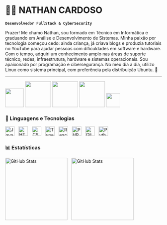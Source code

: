 # 👨‍💻 NATHAN CARDOSO 

**`Desenvolvedor FullStack & CyberSecurity`**

Prazer! Me chamo Nathan, sou formado em Técnico em Informática e graduando em Análise e Desenvolvimento de Sistemas. Minha paixão por tecnologia começou cedo: ainda criança, já criava blogs e produzia tutoriais no YouTube para ajudar pessoas com dificuldades em software e hardware.
Com o tempo, adquiri um conhecimento amplo nas áreas de suporte técnico, redes, infraestrutura, hardware e sistemas operacionais. Sou apaixonado por programação e cibersegurança. No meu dia a dia, utilizo Linux como sistema principal, com preferência pela distribuição Ubuntu.  🐧 

---
<img 
    width="60px"
src="https://camo.githubusercontent.com/2f3a14d03be17f27e16e9f027f3ca63db3563980a631a2ae525b50e3bd25a639/68747470733a2f2f696d672e736869656c64732e696f2f62616467652f4c696e75782d4643433632343f7374796c653d666c61742d737175617265266c6f676f3d6c696e7578266c6f676f436f6c6f723d626c61636b" 
     />
<img
width="83px"
src="https://camo.githubusercontent.com/6e575c08f788534cfcfc35a668bb755aff98073490d0cd06f1e8ae15ab403ec8/68747470733a2f2f696d672e736869656c64732e696f2f62616467652f4d65746173706c6f69742d3146393346463f7374796c653d666c61742d737175617265266c6f676f3d6d65746173706c6f6974266c6f676f436f6c6f723d7768697465"
/>
<img
    width="83px"
src="https://camo.githubusercontent.com/9743cec0c97396dd9ba01882f98af1263bfd83496321787d0d8f6c62e6465284/68747470733a2f2f696d672e736869656c64732e696f2f62616467652f4275727025323053756974652d4646364630303f7374796c653d666c61742d737175617265266c6f676f3d627572702d7375697465266c6f676f436f6c6f723d7768697465"
    />
<img
    width="83px"
src="https://camo.githubusercontent.com/cce2d86804fbf5ba062e459de5cc045a831911b4dfd9349f391be6a8e52f0858/68747470733a2f2f696d672e736869656c64732e696f2f62616467652f57697265736861726b2d3136373941373f7374796c653d666c61742d737175617265266c6f676f3d77697265736861726b266c6f676f436f6c6f723d7768697465"
/>
<img
width="45px"
src="https://camo.githubusercontent.com/14477a11d53d6725e93198e14c458c4c4c925133dd0fbe59849277e63295366f/68747470733a2f2f696d672e736869656c64732e696f2f62616467652f4e6d61702d3030353537313f7374796c653d666c61742d737175617265266c6f676f3d6e6d6170266c6f676f436f6c6f723d7768697465"
/>



### 🤖 Linguagens e Tecnologias

<img 
    align="left" 
    alt="JavaScript" 
    title="JavaScript"
    width="30px" 
    style="padding-right: 10px;" 
    src="https://cdn.jsdelivr.net/gh/devicons/devicon@latest/icons/javascript/javascript-original.svg" 
/>

          
<img 
    align="left" 
    alt="HTML"
    title="HTML" 
    width="30px" 
    style="padding-right: 10px;" 
    src="https://cdn.jsdelivr.net/gh/devicons/devicon@latest/icons/html5/html5-original.svg" 
/>
<img 
    align="left" 
    alt="CSS" 
    title="CSS"
    width="30px" 
    style="padding-right: 10px;" 
    src="https://cdn.jsdelivr.net/gh/devicons/devicon@latest/icons/css3/css3-original.svg" 
/>

<img 
    align="left" 
    alt="TypeScript"
    title="TypeScript" 
    width="30px" 
    style="padding-right: 10px;" 
    src="https://cdn.jsdelivr.net/gh/devicons/devicon@latest/icons/typescript/typescript-original.svg" 
/>
<img 
    align="left" 
    alt="React"
    title="React" 
    width="30px" 
    style="padding-right: 10px;" 
    src="https://cdn.jsdelivr.net/gh/devicons/devicon@latest/icons/react/react-original.svg" 
/>

<img 
    align="left" 
    alt="PHP" 
    title="PHP"
    width="30px" 
    style="padding-right: 10px;" 
    src="https://cdn.jsdelivr.net/gh/devicons/devicon@latest/icons/php/php-original.svg" 
/>

<img 
    align="left" 
    alt="Git" 
    title="Git"
    width="30px" 
    style="padding-right: 10px;" 
    src="https://cdn.jsdelivr.net/gh/devicons/devicon@latest/icons/git/git-original.svg" 
/>
<img 
    align="left" 
    alt="Python" 
    title="Python"
    width="30px" 
    style="padding-right: 10px;" 
    src="https://cdn.jsdelivr.net/gh/devicons/devicon@latest/icons/python/python-original.svg" 
/>

<br/>
<br/>

### 📊 Estatísticas

<p>
  <img 
    align="left" 
    alt="GitHub Stats" 
    height="200" 
    style="padding-right: 10px;" 
    src="https://github-readme-stats.vercel.app/api?username=NathanlCardoso&show_icons=true&theme=tokyonight&include_all_commits=true&locale=pt-br" 
  />

<img 
      align="left" 
      alt="GitHub Stats" 
      height="200" 
      src="https://github-readme-stats.vercel.app/api/top-langs/?username=nathanlcardoso&theme=tokyonight&layout=compact&custom_title=Tecnologias&langs_count=9" 
  />

</p>
